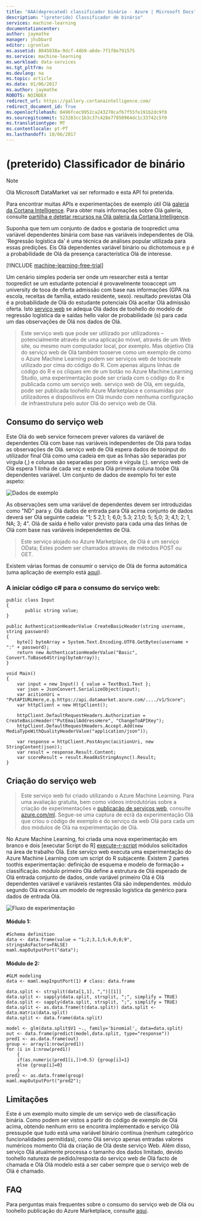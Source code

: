 ```yaml
---
title: "AAA(deprecated) classificador binário - Azure | Microsoft Docs"
description: "(preterido) Classificador de binário"
services: machine-learning
documentationcenter: 
author: jaymathe
manager: jhubbard
editor: cgronlun
ms.assetid: 8045038a-9dcf-44b9-a6de-7f1f8e791575
ms.service: machine-learning
ms.workload: data-services
ms.tgt_pltfrm: na
ms.devlang: na
ms.topic: article
ms.date: 01/06/2017
ms.author: jaymathe
ROBOTS: NOINDEX
redirect_url: https://gallery.cortanaintelligence.com/
redirect_document_id: True
ms.openlocfilehash: 0496fcec9952ca243270caf67f55fe191b2dc9f8
ms.sourcegitcommit: 523283cc1b3c37c428e77850964dc1c33742c5f0
ms.translationtype: MT
ms.contentlocale: pt-PT
ms.lasthandoff: 10/06/2017
---
```

# <a name="deprecated-binary-classifier"></a>(preterido) Classificador de binário

> [!NOTE]
> Olá Microsoft DataMarket vai ser reformado e esta API foi preterida. 
> 
> Para encontrar muitas APIs e experimentações de exemplo útil Olá [galeria da Cortana Intelligence](http://gallery.cortanaintelligence.com). Para obter mais informações sobre Olá galeria, consulte [partilha e detetar recursos na Olá galeria da Cortana Intelligence](machine-learning-gallery-how-to-use-contribute-publish.md).

Suponha que tem um conjunto de dados e gostaria de toopredict uma variável dependentes binária com base nas variáveis independentes de Olá. 'Regressão logística da' é uma técnica de análises popular utilizada para essas predições. Eis Olá dependentes variável binário ou dichotomous e p é a probabilidade de Olá da presença característica Olá de interesse. 

[!INCLUDE [machine-learning-free-trial](../../includes/machine-learning-free-trial.md)]

Um cenário simples poderia ser onde um researcher está a tentar toopredict se um estudante potencial é provavelmente tooaccept um university de tooa de oferta admissão com base nas informações (GPA na escola, receitas de família, estado residente, sexo). resultado previstas Olá é a probabilidade de Olá do estudante potenciais Olá aceitar Olá admissão oferta. Isto [serviço web](https://datamarket.azure.com/dataset/aml_labs/log_regression) se adequa Olá dados de toohello do modelo de regressão logística da e saídas hello valor de probabilidade (s) para cada um das observações de Olá nos dados de Olá.  

> Este serviço web que pode ser utilizado por utilizadores – potencialmente através de uma aplicação móvel, através de um Web site, ou mesmo num computador local, por exemplo. Mas objetivo Olá do serviço web de Olá também tooserve como um exemplo de como o Azure Machine Learning podem ser serviços web de toocreate utilizado por cima do código do R. Com apenas alguns linhas de código do R e os cliques em de um botão no Azure Machine Learning Studio, uma experimentação pode ser criada com o código do R e publicada como um serviço web. serviço web de Olá, em seguida, pode ser publicada toohello Azure Marketplace e consumidas por utilizadores e dispositivos em Olá mundo com nenhuma configuração de infraestrutura pelo autor Olá do serviço web de Olá.  
> 
> 

## <a name="consumption-of-web-service"></a>Consumo do serviço web
Este Olá do web service fornecem prever valores da variável de dependentes Olá com base nas variáveis independentes de Olá para todas as observações de Olá. serviço web de Olá espera dados de tooinput do utilizador final Olá como uma cadeia em que as linhas são separadas por vírgula (,) e colunas são separadas por ponto e vírgula (;). serviço web de Olá espera 1 linha de cada vez e espera Olá primeira coluna toobe Olá dependentes variável. Um conjunto de dados de exemplo foi ter este aspeto:

![Dados de exemplo][1]

As observações sem uma variável de dependentes devem ser introduzidas como "ND" para y. Olá dados de entrada para Olá acima conjunto de dados deverá ser Olá seguinte cadeia: "1; 5 2,1; 1; 6,0; 5.3; 2.1,0; 5; 5,0; 3; 4,1; 2; 1, NA; 3; 4". Olá de saída é hello valor previsto para cada uma das linhas de Olá com base nas variáveis independentes de Olá. 

> Este serviço alojado no Azure Marketplace, de Olá é um serviço OData; Estes podem ser chamados através de métodos POST ou GET. 
> 
> 

Existem várias formas de consumir o serviço de Olá de forma automática (uma aplicação de exemplo está [aqui](http://microsoftazuremachinelearning.azurewebsites.net/BinaryClassifier.aspx)).

### <a name="starting-c-code-for-web-service-consumption"></a>A iniciar código c# para o consumo do serviço web:
    public class Input
    {
           public string value;
    }

    public AuthenticationHeaderValue CreateBasicHeader(string username, string password)
    {
        byte[] byteArray = System.Text.Encoding.UTF8.GetBytes(username + ":" + password);
        return new AuthenticationHeaderValue("Basic", Convert.ToBase64String(byteArray));
    }

    void Main()
    {
        var input = new Input() { value = TextBox1.Text };
        var json = JsonConvert.SerializeObject(input);
        var acitionUri = "PutAPIURLHere,e.g.https://api.datamarket.azure.com/..../v1/Score";
        var httpClient = new HttpClient();

        httpClient.DefaultRequestHeaders.Authorization = CreateBasicHeader("PutEmailAddressHere", "ChangeToAPIKey");
        httpClient.DefaultRequestHeaders.Accept.Add(new MediaTypeWithQualityHeaderValue("application/json"));

        var response = httpClient.PostAsync(acitionUri, new StringContent(json));
        var result = response.Result.Content;
        var scoreResult = result.ReadAsStringAsync().Result;
    }


## <a name="creation-of-web-service"></a>Criação do serviço web
> Este serviço web foi criado utilizando o Azure Machine Learning. Para uma avaliação gratuita, bem como vídeos introdutórias sobre a criação de experimentações e [publicação de serviços web](machine-learning-publish-a-machine-learning-web-service.md), consulte [azure.com/ml](http://azure.com/ml). Segue-se uma captura de ecrã da experimentação Olá que criou o código de exemplo e do serviço da web Olá para cada um dos módulos de Olá na experimentação de Olá.
> 
> 

No Azure Machine Learning, foi criada uma nova experimentação em branco e dois [executar Script do R] [ execute-r-script] módulos solicitados na área de trabalho Olá. Este serviço web executa uma experimentação do Azure Machine Learning com um script do R subjacente. Existem 2 partes toothis experimentação: definição de esquema e modelo de formação + classificação. módulo primeiro Olá define a estrutura de Olá esperado de Olá entrada conjunto de dados, onde variável primeiro Olá é Olá dependentes variável e variáveis restantes Olá são independentes. módulo segundo Olá encaixa um modelo de regressão logística da genérico para dados de entrada Olá.    

![Fluxo de experimentação][2]

#### <a name="module-1"></a>Módulo 1:
    #Schema definition  
    data <- data.frame(value = "1;2;3,1;5;6,0;8;9", stringsAsFactors=FALSE) 
    maml.mapOutputPort("data");  

#### <a name="module-2"></a>Módulo de 2:
    #GLM modeling   
    data <- maml.mapInputPort(1) # class: data.frame  

    data.split <- strsplit(data[1,1], ",")[[1]] 
    data.split <- sapply(data.split, strsplit, ";", simplify = TRUE) 
    data.split <- sapply(data.split, strsplit, ";", simplify = TRUE) 
    data.split <- as.data.frame(t(data.split)) data.split <- 
    data.matrix(data.split) 
    data.split <- data.frame(data.split) 

    model <- glm(data.split$V1 ~., family='binomial', data=data.split)  
    out <- data.frame(predict(model,data.split, type="response")) 
    pred1 <- as.data.frame(out) 
    group <- array(1:nrow(pred1)) 
    for (i in 1:nrow(pred1))  
        {
        if(as.numeric(pred1[i,])>0.5) {group[i]=1} 
        else {group[i]=0}
        } 
    pred2 <- as.data.frame(group) 
    maml.mapOutputPort("pred2");  


## <a name="limitations"></a>Limitações
Este é um exemplo muito simple de um serviço web de classificação binária. Como podem ser vistos a partir do código de exemplo de Olá acima, obtendo nenhum erro se encontra implementado e serviço Olá pressupõe que tudo está uma variável binário contínua (nenhum categórico funcionalidades permitidas), como Olá serviço apenas entradas valores numéricos momento Olá da criação de Olá deste serviço Web. Além disso, serviço Olá atualmente processa o tamanho dos dados limitado, devido toohello natureza de pedido/resposta do serviço web de Olá facto de chamada e Olá Olá modelo está a ser caber sempre que o serviço web de Olá é chamado. 

## <a name="faq"></a>FAQ
Para perguntas mais frequentes sobre o consumo do serviço web de Olá ou toohello publicação do Azure Marketplace, consulte [aqui](machine-learning-marketplace-faq.md).

[1]: ./media/machine-learning-r-csharp-binary-classifier/binary1.png
[2]: ./media/machine-learning-r-csharp-binary-classifier/binary2.png


<!-- Module References -->
[execute-r-script]: https://msdn.microsoft.com/library/azure/30806023-392b-42e0-94d6-6b775a6e0fd5/

